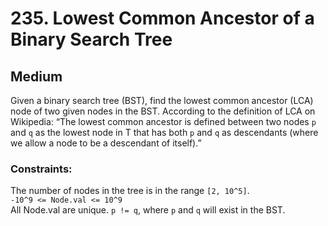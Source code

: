 # 235. Lowest Common Ancestor of a Binary Search Tree

## Medium

Given a binary search tree (BST), find the lowest common ancestor (LCA) node of two given nodes in the BST. According to
the definition of LCA on Wikipedia: “The lowest common ancestor is defined between two nodes `p` and `q` as the lowest
node in T that has both `p` and `q` as descendants (where we allow a node to be a descendant of itself).”

### Constraints:

The number of nodes in the tree is in the range `[2, 10^5]`.  
`-10^9 <= Node.val <= 10^9`  
All Node.val are unique. `p != q`, where `p` and `q` will exist in the BST.